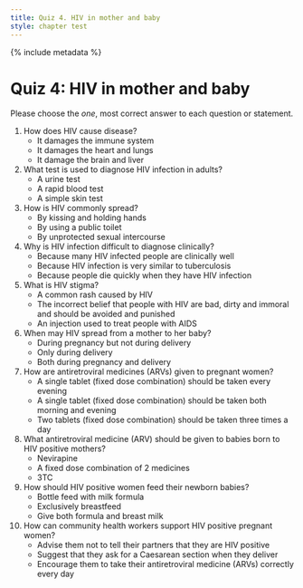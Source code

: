 ```yaml
---
title: Quiz 4. HIV in mother and baby
style: chapter test
---
```


{% include metadata %}

# Quiz 4: HIV in mother and baby

Please choose the *one*, most correct answer to each question or statement.

1.	How does HIV cause disease?
	+	It damages the immune system
	-	It damages the heart and lungs
	-	It damage the brain and liver
2.	What test is used to diagnose HIV infection in adults?
	-	A urine test
	+	A rapid blood test
	-	A simple skin test
3.	How is HIV commonly spread?
	-	By kissing and holding hands
	-	By using a public toilet
	+	By unprotected sexual intercourse
4.	Why is HIV infection difficult to diagnose clinically?
	+	Because many HIV infected people are clinically well
	-	Because HIV infection is very similar to tuberculosis
	-	Because people die quickly when they have HIV infection
5.	What is HIV stigma?
	-	A common rash caused by HIV
	+	The incorrect belief that people with HIV are bad, dirty and immoral and should be avoided and punished
	-	An injection used to treat people with AIDS
6.	When may HIV spread from a mother to her baby?
	-	During pregnancy but not during delivery
	-	Only during delivery
	+	Both during pregnancy and delivery
7.	How are antiretroviral medicines (ARVs) given to pregnant women?
	+	A single tablet (fixed dose combination) should be taken every evening
	-	A single tablet (fixed dose combination) should be taken both morning and evening
	-	Two tablets (fixed dose combination) should be taken three times a day
8.	What antiretroviral medicine (ARV) should be given to babies born to HIV positive mothers?
	+	Nevirapine
	-	A fixed dose combination of 2 medicines
	-	3TC
9.	How should HIV positive women feed their newborn babies?
	-	Bottle feed with milk formula
	+	Exclusively breastfeed
	-	Give both formula and breast milk
10.	How can community health workers support HIV positive pregnant women?
	-	Advise them not to tell their partners that they are HIV positive
	-	Suggest that they ask for a Caesarean section when they deliver
	+	Encourage them to take their antiretroviral medicine (ARVs) correctly every day


